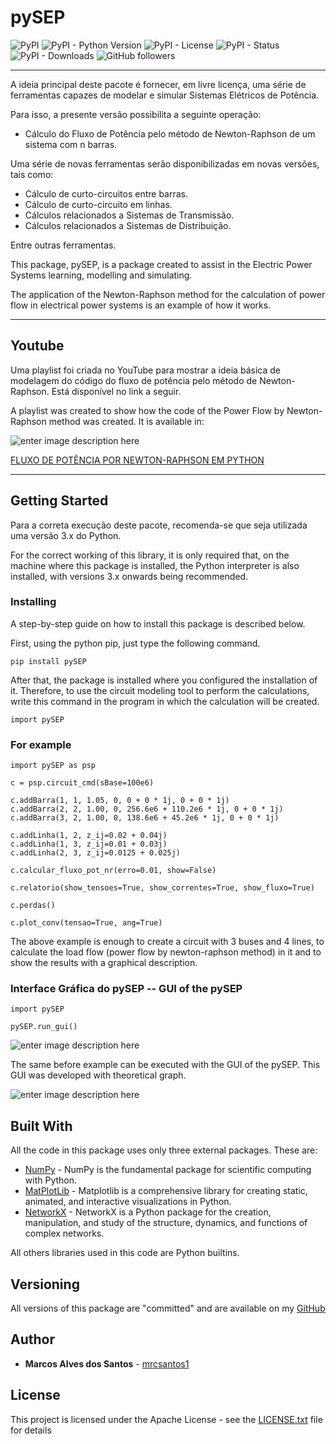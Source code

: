 
# pySEP  
  
![PyPI](https://img.shields.io/pypi/v/pySEP?style=plastic&logo=PyPi) ![PyPI - Python Version](https://img.shields.io/pypi/pyversions/pySEP?color=black&logo=python&logoColor=white&style=plastic) ![PyPI - License](https://img.shields.io/pypi/l/pySEP?color=red&style=plastic&logo=apache)  ![PyPI - Status](https://img.shields.io/pypi/status/pySEP?style=plastic) ![PyPI - Downloads](https://img.shields.io/pypi/dd/pySEP?color=blue&style=plastic) ![GitHub followers](https://img.shields.io/github/followers/mrcsantos1?label=Siga-me&logo=github&style=social)   
  
---  
  
A ideia principal deste pacote é fornecer, em livre licença, uma série de ferramentas capazes de modelar e simular Sistemas Elétricos de Potência.    
  
Para isso, a presente versão possibilita a seguinte operação:   
  
 - Cálculo do Fluxo de Potência pelo método de Newton-Raphson de um sistema com n barras.   
   
 Uma série de novas ferramentas serão disponibilizadas em novas versões, tais como:   
   
   
 - Cálculo de curto-circuitos entre barras.    
 - Cálculo de curto-circuito em linhas.   
 - Cálculos relacionados a Sistemas de Transmissão.     
 - Cálculos relacionados a Sistemas de Distribuição.     
   
 Entre outras ferramentas.  
   
    
This package, pySEP, is a package created to assist in the Electric Power Systems learning, modelling and simulating.     
    
The application of the Newton-Raphson method for the calculation of power flow in electrical power systems is an example of how it works.  
  
---  
  
## Youtube  
  
Uma playlist foi criada no YouTube para mostrar a ideia básica de modelagem do código do fluxo de potência pelo método de Newton-Raphson. Está disponível no link a seguir.  
  
A playlist was created to show how the code of the Power Flow by Newton-Raphson method was created. It is available in:  
  
![enter image description here](https://i.ytimg.com/vi/wHmq-bpv-Oo/hqdefault.jpg?sqp=-oaymwEXCNACELwBSFryq4qpAwkIARUAAIhCGAE=&rs=AOn4CLBOhZPCD5Lupd9udu2juM3BecwPQQ)  
  
[FLUXO DE POTÊNCIA POR NEWTON-RAPHSON EM PYTHON](https://www.youtube.com/playlist?list=PLNOc51Usq3jgqOe4zmCNrXJ71SOBpa-TI)  
  
---  
  
## Getting Started  
  
Para a correta execução deste pacote, recomenda-se que seja utilizada uma versão 3.x do Python.   
  
For the correct working of this library, it is only required that, on the machine where this package is installed, the Python interpreter is also installed, with versions 3.x onwards being recommended.  
  
### Installing  
  
A step-by-step guide on how to install this package is described below.  
  
First, using the python pip, just type the following command.  
  
```  
pip install pySEP  
```  
  
After that, the package is installed where you configured the installation of it. Therefore, to use the circuit modeling tool to perform the calculations, write this command in the program in which the calculation will be created.  
  
```  
import pySEP 
```  
  
 
### For example  
  
```  
import pySEP as psp  
  
c = psp.circuit_cmd(sBase=100e6)  
  
c.addBarra(1, 1, 1.05, 0, 0 + 0 * 1j, 0 + 0 * 1j)  
c.addBarra(2, 2, 1.00, 0, 256.6e6 + 110.2e6 * 1j, 0 + 0 * 1j)  
c.addBarra(3, 2, 1.00, 0, 138.6e6 + 45.2e6 * 1j, 0 + 0 * 1j)  
  
c.addLinha(1, 2, z_ij=0.02 + 0.04j)  
c.addLinha(1, 3, z_ij=0.01 + 0.03j)  
c.addLinha(2, 3, z_ij=0.0125 + 0.025j)  
  
c.calcular_fluxo_pot_nr(erro=0.01, show=False)  
  
c.relatorio(show_tensoes=True, show_correntes=True, show_fluxo=True)  
  
c.perdas()  
  
c.plot_conv(tensao=True, ang=True)  
```  
  
The above example is enough to create a circuit with 3 buses and 4 lines, to calculate the load flow (power flow by newton-raphson method) in it and to show the results with a graphical description.   
   
   
  ### Interface Gráfica do pySEP -- GUI of the pySEP
```  
import pySEP 

pySEP.run_gui()  
```  
![enter image description here](https://www.imagemhost.com.br/images/2020/06/18/gui_1.png)

The same before example can be executed with the GUI of the pySEP. This GUI was developed with theoretical graph. 

![enter image description here](https://www.imagemhost.com.br/images/2020/06/18/gui_2.png)
  
 
## Built With  
  
All the code in this package uses only three external packages. These are:   
  
* [NumPy]([https://numpy.org/](https://numpy.org/)) - NumPy is the fundamental package for scientific computing with Python.  
* [MatPlotLib]([https://matplotlib.org/](https://matplotlib.org/)) - Matplotlib is a comprehensive library for creating static, animated, and interactive visualizations in Python.  
* [NetworkX](https://networkx.github.io/) - NetworkX is a Python package for the creation, manipulation, and study of the structure, dynamics, and functions of complex networks.
  
All others libraries used in this code are Python builtins.  
  
  
  
## Versioning  
  
All versions of this package are "committed" and are available on my [GitHub](https://github.com/mrcsantos1/pySEP)  
  
## Author  
  
* **Marcos Alves dos Santos** - [mrcsantos1](https://github.com/mrcsantos1)  
  
  
## License  
  
This project is licensed under the Apache License - see the [LICENSE.txt](LICENSE.txt) file for details